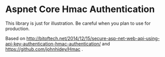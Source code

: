 # Aspnet Core Hmac Authentication 

This library is just for illustration. Be careful when you plan to use for production.

Based on http://bitoftech.net/2014/12/15/secure-asp-net-web-api-using-api-key-authentication-hmac-authentication/ and https://github.com/johnhidey/Hmac .

